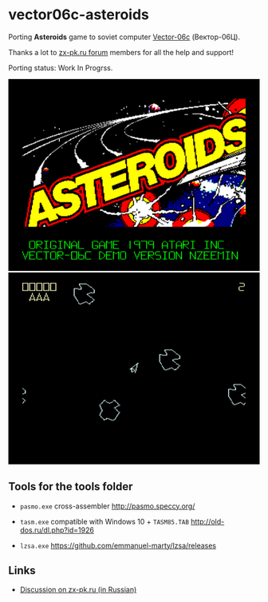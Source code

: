 # vector06c-asteroids
Porting **Asteroids** game to soviet computer [Vector-06c](https://en.wikipedia.org/wiki/Vector-06C) (Вектор-06Ц).

Thanks a lot to [zx-pk.ru forum](https://zx-pk.ru/forums/55-vektor.html) members for all the help and support!

Porting status: Work In Progrss.

![](screenshot/titlescr.png) ![](screenshot/gameplay.png)


## Tools for the tools folder

 - `pasmo.exe` cross-assembler
   http://pasmo.speccy.org/

 - `tasm.exe` compatible with Windows 10 + `TASM85.TAB`
   http://old-dos.ru/dl.php?id=1926

 - `lzsa.exe`
   https://github.com/emmanuel-marty/lzsa/releases


## Links

 - [Discussion on zx-pk.ru (in Russian)](https://zx-pk.ru/threads/33430-portirovanie-asteroids.html)

